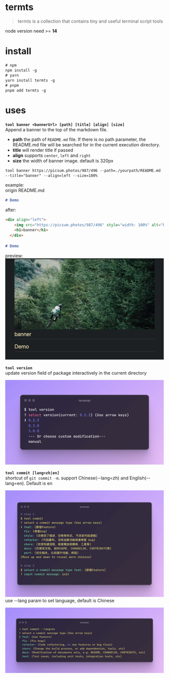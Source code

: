 # termts

> termts is a collection that contains tiny and useful terminal script tools

node version need >= **14**

# install

```shell
# npm
npm install -g
# yarn
yarn install termts -g
# pnpm
pnpm add termts -g
```

# uses

**`tool banner <bannerUrl> [path] [title] [align] [size]`**  
Append a banner to the top of the markdown file.

- **path** the path of `README.md` file. If there is no path parameter, the README.md file will be searched for in the current execution directory.
- **title** will render title if passed
- **align** supports `center`, `left` and `right`
- **size** the width of banner image. default is 320px

```shell
tool banner https://picsum.photos/987/496 --path=./yourpath/README.md --title="banner" --align=left --size=100%
```

example:  
origin README.md

```markdown
# Demo
```

after:

```markdown
<div align="left">
    <img src="https://picsum.photos/987/496" style="width: 100%" alt="banner" />
    <h1>banner</h1>
  </div>
  
# Demo
```

preview:  
![preview](./assets/banner-1.jpg)

**`tool version`**  
update version field of package interactively in the current directory

![demo](./assets/tool-version.png)

**`tool commit [lang=zh|en]`**  
shortcut of `git commit -m`. support Chinese(--lang=zh) and English(--lang=en). Default is en

![demo](./assets/commit-1.png) use --lang param to set language, default is Chinese

![demo](./assets/commit-2.png)
